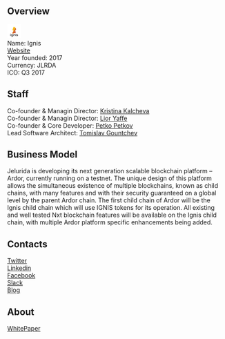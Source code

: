 ## Overview
![logo](../projects/logo/ignis.png)  
Name: Ignis  
[Website](https://www.jelurida.com/ico)  
Year founded: 2017  
Currency: JLRDA   
ICO: Q3 2017
## Staff
Co-founder & Managin Director: [Kristina Kalcheva](../people/kristina_kalcheva.md)  
Co-founder & Managin Director: [Lior Yaffe](../people/lior_yaffe.md)  
Co-founder & Core Developer: [Petko Petkov](../people/petko_petkov.md)  
Lead Software Architect: [Tomislav Gountchev](../people/tomislav_gountchev.md)
## Business Model
Jelurida is developing its next generation scalable blockchain platform – Ardor, currently running on a testnet. The unique design of this platform allows the simultaneous existence of multiple blockchains, known as child chains, with many features and with their security guaranteed on a global level by the parent Ardor chain. The first child chain of Ardor will be the Ignis child chain which will use IGNIS tokens for its operation. All existing and well tested Nxt blockchain features will be available on the Ignis child chain, with multiple Ardor platform specific enhancements being added.
## Contacts  
[Twitter](https://twitter.com/Jelurida)  
[Linkedin](https://www.linkedin.com/company-beta/10850722/)  
[Facebook](https://www.facebook.com/ardorplatform/)  
[Slack](https://nxtchat.herokuapp.com/)    
[Blog](https://www.nxter.org/)  
## About  
[WhitePaper](https://www.jelurida.com/sites/default/files/JeluridaWhitepaper.pdf) 
